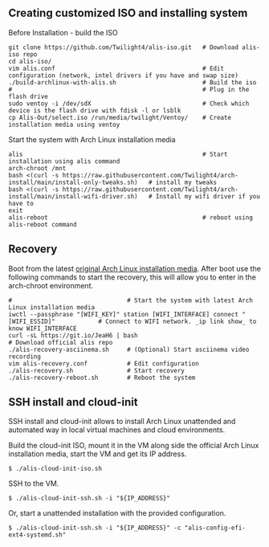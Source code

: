 ## Creating customized ISO and installing system
Before Installation - build the ISO
```
git clone https://github.com/Twilight4/alis-iso.git   # Download alis-iso repo
cd alis-iso/
vim alis.conf                                         # Edit configuration (network, intel drivers if you have and swap size)
./build-archlinux-with-alis.sh                        # Build the iso
#                                                     # Plug in the flash drive
sudo ventoy -i /dev/sdX                               # Check which device is the flash drive with fdisk -l or lsblk
cp Alis-Out/select.iso /run/media/twilight/Ventoy/    # Create installation media using ventoy
```

Start the system with Arch Linux installation media
```
alis                                                  # Start installation using alis command
arch-chroot /mnt
bash <(curl -s https://raw.githubusercontent.com/Twilight4/arch-install/main/install-only-tweaks.sh)   # install my tweaks
bash <(curl -s https://raw.githubusercontent.com/Twilight4/arch-install/main/install-wifi-driver.sh)   # Install my wifi driver if you have to
exit
alis-reboot                                           # reboot using alis-reboot command
```

## Recovery
Boot from the latest <a href="https://www.archlinux.org/download/">original Arch Linux installation media</a>. After boot use the following commands to start the recovery, this will allow you to enter in the arch-chroot environment.

```
#                                # Start the system with latest Arch Linux installation media
iwctl --passphrase "[WIFI_KEY]" station [WIFI_INTERFACE] connect "[WIFI_ESSID]"            # Connect to WIFI network. _ip link show_ to know WIFI_INTERFACE
curl -sL https://git.io/JeaH6 | bash                                                       # Download official alis repo
./alis-recovery-asciinema.sh     # (Optional) Start asciinema video recording
vim alis-recovery.conf           # Edit configuration
./alis-recovery.sh               # Start recovery
./alis-recovery-reboot.sh        # Reboot the system
```

## SSH install and cloud-init

SSH install and cloud-init allows to install Arch Linux unattended and automated way in local virtual machines and cloud environments.

Build the cloud-init ISO, mount it in the VM along side the official Arch Linux installation media, start the VM and get its IP address.

```
$ ./alis-cloud-init-iso.sh
```

SSH to the VM.

```
$ ./alis-cloud-init-ssh.sh -i "${IP_ADDRESS}"
```

Or, start a unattended installation with the provided configuration.

```
$ ./alis-cloud-init-ssh.sh -i "${IP_ADDRESS}" -c "alis-config-efi-ext4-systemd.sh"
```
